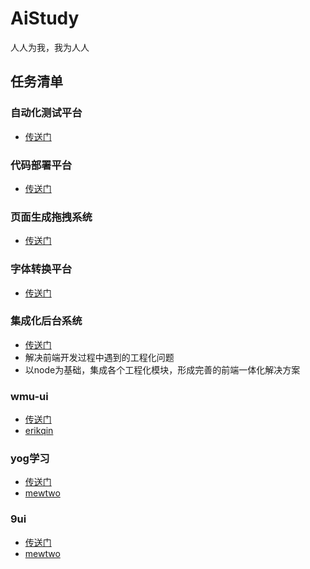 # AiStudy
人人为我，我为人人


## 任务清单

### 自动化测试平台
* [传送门](http://baidu.com)

### 代码部署平台
* [传送门](http://baidu.com)

### 页面生成拖拽系统
* [传送门](http://baidu.com)

### 字体转换平台
* [传送门](http://baidu.com)

### 集成化后台系统 
* [传送门](http://baidu.com)
* 解决前端开发过程中遇到的工程化问题
* 以node为基础，集成各个工程化模块，形成完善的前端一体化解决方案

### wmu-ui
* [传送门](https://github.com/qinmudi/WMU)
* [erikqin](https://github.com/qinmudi)

### yog学习
* [传送门](https://github.com/mewtwo-chi/yog-study)
* [mewtwo](https://github.com/mewtwo-chi)

### 9ui
* [传送门](https://github.com/mewtwo-chi/yog-study)
* [mewtwo](https://github.com/mewtwo-chi)

